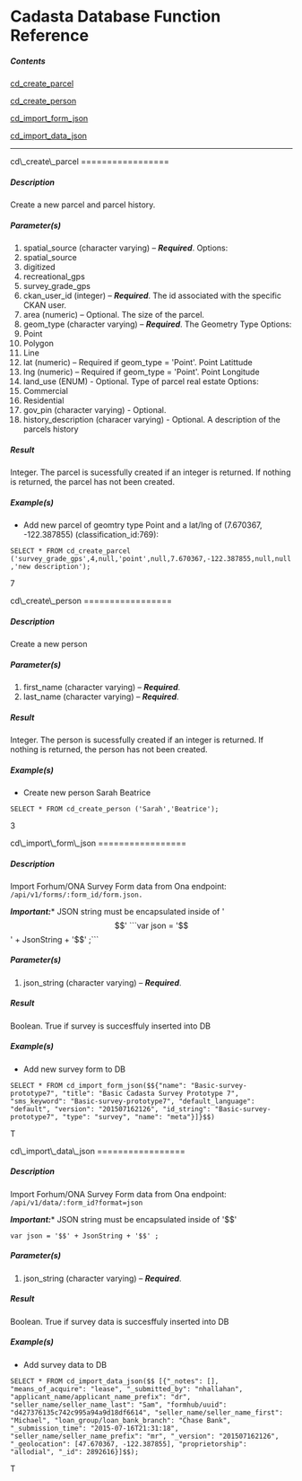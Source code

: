 Cadasta Database Function Reference
===============================


##### Contents

[cd\_create\_parcel](#cd_create_parcel)

[cd\_create\_person](#cd_create_person)

[cd\_import\_form\_json](#cd_import_form_json)

[cd\_import\_data\_json](#cd_import_data_json)

* * * * *

<a name="cd_create_parcel"/>
cd\_create\_parcel
=================

##### Description

Create a new parcel and parcel history.

##### Parameter(s)

1.  spatial\_source (character varying) – ***Required***.
Options:
1. spatial_source
2. digitized
3. recreational_gps
4. survey_grade_gps
2.  ckan\_user\_id (integer) – ***Required***. The id associated with the specific CKAN user.
3.  area (numeric) – Optional. The size of the parcel.
4.  geom\_type (character varying) – ***Required***. The Geometry Type
Options:
1. Point
2. Polygon
3. Line
5.  lat (numeric) – Required if geom\_type = 'Point'. Point Latittude
6.  lng (numeric) – Required if geom\_type = 'Point'. Point Longitude
7.  land\_use (ENUM) - Optional. Type of parcel real estate
Options:
1. Commercial
2. Residential
8.  gov\_pin (character varying) - Optional. 
9.  history\_description (characer varying) - Optional. A description of the parcels history

##### Result

Integer. The parcel is sucessfully created if an integer is returned. If nothing is returned, the parcel
has not been created.

##### Example(s)

-   Add new parcel of geomtry type Point and a lat/lng of (7.670367, -122.387855) (classification\_id:769):

```SELECT * FROM cd_create_parcel ('survey_grade_gps',4,null,'point',null,7.670367,-122.387855,null,null,'new description');```


7


<a name="cd_create_person"/>
cd\_create\_person
=================

##### Description

Create a new person

##### Parameter(s)

1.  first\_name (character varying) – ***Required***.
2.  last\_name (character varying) – ***Required***.

##### Result

Integer. The person is sucessfully created if an integer is returned. If nothing is returned, the person
has not been created.

##### Example(s)

-   Create new person Sarah Beatrice

```SELECT * FROM cd_create_person ('Sarah','Beatrice');```


3

<a name="cd_import_form_json"/>
cd\_import\_form\_json
=================

##### Description

Import Forhum/ONA Survey Form data from Ona endpoint: ```/api/v1/forms/:form_id/form.json.```

***Important:**** JSON string must be encapsulated inside of '$$' 
```var json = '$$' + JsonString + '$$' ;```

##### Parameter(s)

1.  json\_string (character varying) – ***Required***.

##### Result

Boolean. True if survey is succesffuly inserted into DB

##### Example(s)

-   Add new survey form to DB

```SELECT * FROM cd_import_form_json($${"name": "Basic-survey-prototype7", "title": "Basic Cadasta Survey Prototype 7", "sms_keyword": "Basic-survey-prototype7", "default_language": "default", "version": "201507162126", "id_string": "Basic-survey-prototype7", "type": "survey", "name": "meta"}]}$$)```


T

<a name="cd_import_data_json"/>
cd\_import\_data\_json
=================

##### Description

Import Forhum/ONA Survey Form data from Ona endpoint: ```/api/v1/data/:form_id?format=json```

***Important:**** JSON string must be encapsulated inside of '$$' 

```var json = '$$' + JsonString + '$$' ;```

##### Parameter(s)

1.  json\_string (character varying) – ***Required***.

##### Result

Boolean. True if survey data is succesffuly inserted into DB

##### Example(s)

-   Add survey data to DB

```SELECT * FROM cd_import_data_json($$ [{"_notes": [],  "means_of_acquire": "lease", "_submitted_by": "nhallahan", "applicant_name/applicant_name_prefix": "dr", "seller_name/seller_name_last": "Sam", "formhub/uuid": "d427376135c742c995a94a9d18df6614", "seller_name/seller_name_first": "Michael", "loan_group/loan_bank_branch": "Chase Bank", "_submission_time": "2015-07-16T21:31:18", "seller_name/seller_name_prefix": "mr", "_version": "201507162126", "_geolocation": [47.670367, -122.387855], "proprietorship": "allodial", "_id": 2892616}]$$);```

T

